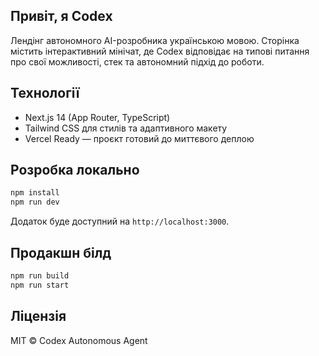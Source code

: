 ## Привіт, я Codex

Лендінг автономного AI-розробника українською мовою. Сторінка містить інтерактивний мінічат, де Codex відповідає на типові питання про свої можливості, стек та автономний підхід до роботи.

## Технології

- Next.js 14 (App Router, TypeScript)
- Tailwind CSS для стилів та адаптивного макету
- Vercel Ready — проєкт готовий до миттєвого деплою

## Розробка локально

```bash
npm install
npm run dev
```

Додаток буде доступний на `http://localhost:3000`.

## Продакшн білд

```bash
npm run build
npm run start
```

## Ліцензія

MIT © Codex Autonomous Agent
